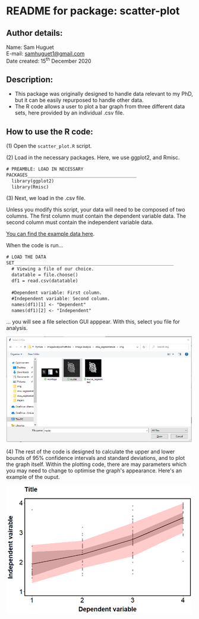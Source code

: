 # README for package: scatter-plot

## Author details: 
Name: Sam Huguet  
E-mail: samhuguet1@gmail.com  
Date created: 15<sup>th</sup> December 2020

## Description: 
- This package was originally designed to handle data relevant to my PhD, but it can be easily repurposed to handle other data. 
- The R code allows a user to plot a bar graph from three different data sets, here provided by an individual .csv file. 

## How to use the R code: 

(1) Open the ```scatter_plot.R``` script. 

(2) Load in the necessary packages. Here, we use ggplot2, and Rmisc.
```
# PREAMBLE: LOAD IN NECESSARY PACKAGES_________________________________________
  library(ggplot2)
  library(Rmisc)
```
(3) Next, we load in the .csv file. 

Unless you modify this script, your data will need to be composed of two columns. The first column must contain the dependent variable data. The second column must contain the independent variable data. 

[You can find the example data here](https://github.com/SamHSoftware/R-Graphing-And-Statistics/tree/master/scatter-plot/data).  

When the code is run...
```
# LOAD THE DATA SET____________________________________________________________
  # Viewing a file of our choice. 
  datatable = file.choose()
  df1 = read.csv(datatable)
  
  #Dependent variable: First column. 
  #Independent variable: Second column. 
  names(df1)[1] <- "Dependent"
  names(df1)[2] <- "Independent"
```
... you will see a file selection GUI apppear. With this, select you file for analysis.

<img src="https://github.com/SamHSoftware/R-Graphing-And-Statistics/blob/master/scatter-plot/img/File%20selection.PNG?raw=true" alt="File selection GUI" width="500"/>  

(4) The rest of the code is designed to calculate the upper and lower bounds of 95% confidence intervals and standard deviations, and to plot the graph itself. Within the plotting code, there are may parameters which you may need to change to optimise the graph's appearance. Here's an example of the ouput. 

<img src="https://github.com/SamHSoftware/R-Graphing-And-Statistics/blob/master/scatter-plot/img/scatter_plot.PNG?raw=true" alt="The scatter plot" width="500"/>  